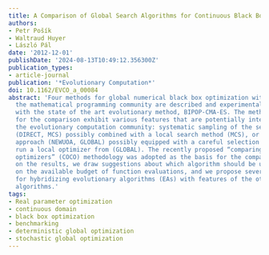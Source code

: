 ```yaml
---
title: A Comparison of Global Search Algorithms for Continuous Black Box Optimization
authors:
- Petr Pošík
- Waltraud Huyer
- László Pál
date: '2012-12-01'
publishDate: '2024-08-13T10:49:12.356300Z'
publication_types:
- article-journal
publication: '*Evolutionary Computation*'
doi: 10.1162/EVCO_a_00084
abstract: 'Four methods for global numerical black box optimization with origins in
  the mathematical programming community are described and experimentally compared
  with the state of the art evolutionary method, BIPOP-CMA-ES. The methods chosen
  for the comparison exhibit various features that are potentially interesting for
  the evolutionary computation community: systematic sampling of the search space
  (DIRECT, MCS) possibly combined with a local search method (MCS), or a multi-start
  approach (NEWUOA, GLOBAL) possibly equipped with a careful selection of points to
  run a local optimizer from (GLOBAL). The recently proposed “comparing continuous
  optimizers” (COCO) methodology was adopted as the basis for the comparison. Based
  on the results, we draw suggestions about which algorithm should be used depending
  on the available budget of function evaluations, and we propose several possibilities
  for hybridizing evolutionary algorithms (EAs) with features of the other compared
  algorithms.'
tags:
- Real parameter optimization
- continuous domain
- black box optimization
- benchmarking
- deterministic global optimization
- stochastic global optimization
---
```

